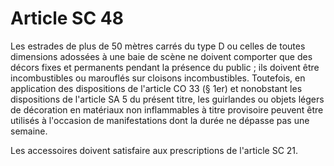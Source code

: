 # Article SC 48

Les estrades de plus de 50 mètres carrés du type D ou celles de toutes dimensions adossées à une baie de scène ne doivent comporter que des décors fixes et permanents pendant la présence du public ; ils doivent être incombustibles ou marouflés sur cloisons incombustibles. Toutefois, en application des dispositions de l'article CO 33 (§ 1er) et nonobstant les dispositions de l'article SA 5 du présent titre, les guirlandes ou objets légers de décoration en matériaux non inflammables à titre provisoire peuvent être utilisés à l'occasion de manifestations dont la durée ne dépasse pas une semaine.

Les accessoires doivent satisfaire aux prescriptions de l'article SC 21.
